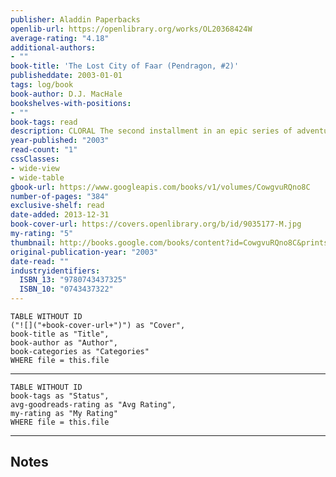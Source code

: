 ```yaml
---
publisher: Aladdin Paperbacks
openlib-url: https://openlibrary.org/works/OL20368424W
average-rating: "4.18"
additional-authors:
- ""
book-title: 'The Lost City of Faar (Pendragon, #2)'
publisheddate: 2003-01-01
tags: log/book
book-author: D.J. MacHale
bookshelves-with-positions:
- ""
book-tags: read
description: CLORAL The second installment in an epic series of adventures Fourteen-year-old Bobby Pendragon is not like other boys his age. His uncle Press is a Traveler, and, as Bobby has learned, that means Uncle Press is responsible, through his journeys, for solving interdimensional conflict wherever he encounters it. His mission is nothing less than to save the universe from ultimate evil. And he's taking Bobby along for the ride. Fresh from his first adventure on Denduron, Bobby finds himself in the territory of Cloral, a vast world that is entirely covered by water. Cloral is nearing a disaster of huge proportions. Reading the journals Bobby sends home, his friends learn that the desperate citizens of the endangered floating cities are on the brink of war. Can Bobby -- suburban basketball star and all-around nice guy -- help rid the area of marauders, and locate the legendary lost land of Faar, which may hold the key to Cloral's survival?
year-published: "2003"
read-count: "1"
cssClasses:
- wide-view
- wide-table
gbook-url: https://www.googleapis.com/books/v1/volumes/CowgvuRQno8C
number-of-pages: "384"
exclusive-shelf: read
date-added: 2013-12-31
book-cover-url: https://covers.openlibrary.org/b/id/9035177-M.jpg
my-rating: "5"
thumbnail: http://books.google.com/books/content?id=CowgvuRQno8C&printsec=frontcover&img=1&zoom=1&source=gbs_api
original-publication-year: "2003"
date-read: ""
industryidentifiers:
  ISBN_13: "9780743437325"
  ISBN_10: "0743437322"
---
```


```dataview
TABLE WITHOUT ID
("![]("+book-cover-url+")") as "Cover",
book-title as "Title",
book-author as "Author",
book-categories as "Categories"
WHERE file = this.file
```
---
```dataview
TABLE WITHOUT ID
book-tags as "Status",
avg-goodreads-rating as "Avg Rating",
my-rating as "My Rating"
WHERE file = this.file
```
---
## Notes


